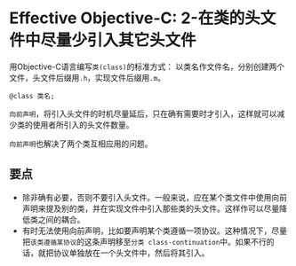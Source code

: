 Effective Objective-C: 2-在类的头文件中尽量少引入其它头文件
===

用Objective-C语言编写`类(class)`的标准方式：
以类名作文件名，分别创建两个文件，头文件后缀用`.h`，实现文件后缀用`.m`。

```oc
@class 类名;
 ```

 `向前声明`，将引入头文件的时机尽量延后，只在确有需要时才引入，这样就可以减少类的使用者所引入的头文件数量。

  `向前声明`也解决了两个类互相应用的问题。

  ## 要点

  - 除非确有必要，否则不要引入头文件。一般来说，应在某个类文件中使用向前声明来提及别的类，并在实现文件中引入那些类的头文件。这样作可以尽量降低类之间的耦合。
  - 有时无法使用向前声明，比如要声明某个类遵循一项协议。这种情况下，尽量把`该类遵循某协议`的这条声明移至`分类 class-continuation`中。如果不行的话，就把协议单独放在一个头文件中，然后将其引入。
